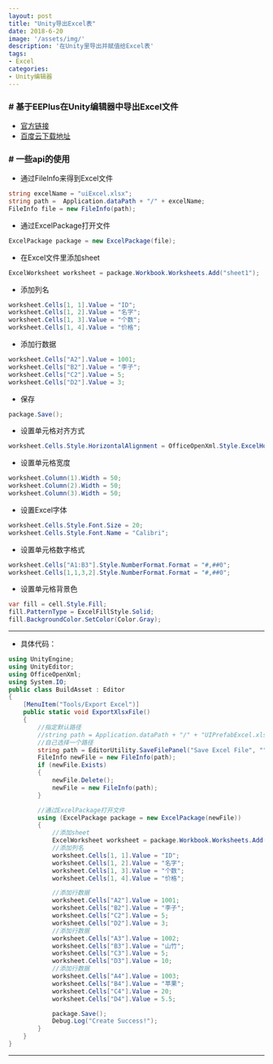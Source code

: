 ```yaml
---
layout: post
title: "Unity导出Excel表"
date: 2018-6-20
image: '/assets/img/'
description: '在Unity里导出并赋值给Excel表'
tags:
- Excel
categories:
- Unity编辑器
---
```


### # 基于EEPlus在Unity编辑器中导出Excel文件
- [官方链接](https://epplus.codeplex.com/releases/view/118053)  
- [百度云下载地址](https://pan.baidu.com/s/1Y9QZYyUs1erI5nd_pd-VdA) 

### # 一些api的使用
* 通过FileInfo来得到Excel文件
```csharp
string excelName = "uiExcel.xlsx";
string path =  Application.dataPath + "/" + excelName;
FileInfo file = new FileInfo(path);
```
* 通过ExcelPackage打开文件
```csharp
ExcelPackage package = new ExcelPackage(file);
```
* 在Excel文件里添加sheet
```csharp
ExcelWorksheet worksheet = package.Workbook.Worksheets.Add("sheet1");
```
* 添加列名
```csharp
worksheet.Cells[1, 1].Value = "ID";
worksheet.Cells[1, 2].Value = "名字";
worksheet.Cells[1, 3].Value = "个数";
worksheet.Cells[1, 4].Value = "价格";
```
* 添加行数据
```csharp
worksheet.Cells["A2"].Value = 1001;
worksheet.Cells["B2"].Value = "李子";
worksheet.Cells["C2"].Value = 5;
worksheet.Cells["D2"].Value = 3;
```
* 保存
```csharp
package.Save();
```
* 设置单元格对齐方式
```csharp
worksheet.Cells.Style.HorizontalAlignment = OfficeOpenXml.Style.ExcelHorizontalAlignment.Center;
```
* 设置单元格宽度
```csharp
worksheet.Column(1).Width = 50;
worksheet.Column(2).Width = 50;
worksheet.Column(3).Width = 50;
```
* 设置Excel字体
```csharp
worksheet.Cells.Style.Font.Size = 20;
worksheet.Cells.Style.Font.Name = "Calibri";
```
* 设置单元格数字格式
```csharp
worksheet.Cells["A1:B3"].Style.NumberFormat.Format = "#,##0";
worksheet.Cells[1,1,3,2].Style.NumberFormat.Format = "#,##0";
```
* 设置单元格背景色
```csharp
var fill = cell.Style.Fill;
fill.PatternType = ExcelFillStyle.Solid;
fill.BackgroundColor.SetColor(Color.Gray);
```
----------

* 具体代码：  
```csharp
using UnityEngine;
using UnityEditor;
using OfficeOpenXml;
using System.IO;
public class BuildAsset : Editor
{
    [MenuItem("Tools/Export Excel")]
    public static void ExportXlsxFile()
    {
        //指定默认路径
        //string path = Application.dataPath + "/" + "UIPrefabExcel.xlsx";
        //自己选择一个路径
        string path = EditorUtility.SaveFilePanel("Save Excel File", "", "UIPrefabExcel.xlsx", "xlsx");
        FileInfo newFile = new FileInfo(path);
        if (newFile.Exists)
        {
            newFile.Delete();
            newFile = new FileInfo(path);
        }

        //通过ExcelPackage打开文件
        using (ExcelPackage package = new ExcelPackage(newFile))
        {
            //添加sheet
            ExcelWorksheet worksheet = package.Workbook.Worksheets.Add("sheet1");
            //添加列名
            worksheet.Cells[1, 1].Value = "ID";
            worksheet.Cells[1, 2].Value = "名字";
            worksheet.Cells[1, 3].Value = "个数";
            worksheet.Cells[1, 4].Value = "价格";

            //添加行数据
            worksheet.Cells["A2"].Value = 1001;
            worksheet.Cells["B2"].Value = "李子";
            worksheet.Cells["C2"].Value = 5;
            worksheet.Cells["D2"].Value = 3;
            //添加行数据
            worksheet.Cells["A3"].Value = 1002;
            worksheet.Cells["B3"].Value = "山竹";
            worksheet.Cells["C3"].Value = 5;
            worksheet.Cells["D3"].Value = 10;
            //添加行数据
            worksheet.Cells["A4"].Value = 1003;
            worksheet.Cells["B4"].Value = "苹果";
            worksheet.Cells["C4"].Value = 20;
            worksheet.Cells["D4"].Value = 5.5;

            package.Save();
            Debug.Log("Create Success!");
        }
    }
}
```
---

